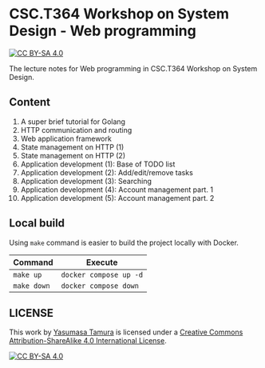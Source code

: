 #  CSC.T364 Workshop on System Design - Web programming
[![CC BY-SA 4.0][cc-by-sa-shield]][cc-by-sa]

The lecture notes for Web programming in CSC.T364 Workshop on System Design.

## Content
1. A super brief tutorial for Golang
2. HTTP communication and routing
3. Web application framework
4. State management on HTTP (1)
5. State management on HTTP (2)
6. Application development (1): Base of TODO list
7. Application development (2): Add/edit/remove tasks
8. Application development (3): Searching
9. Application development (4): Account management part. 1
10. Application development (5): Account management part. 2

## Local build
Using `make` command is easier to build the project locally with Docker.

| Command     | Execute                |
|-------------|------------------------|
| `make up`   | `docker compose up -d` |
| `make down` | `docker compose down`  |

## LICENSE

This work by [Yasumasa Tamura](https://github.com/y7amura) is licensed under a
[Creative Commons Attribution-ShareAlike 4.0 International License][cc-by-sa].

[![CC BY-SA 4.0][cc-by-sa-image]][cc-by-sa]

[cc-by-sa]: http://creativecommons.org/licenses/by-sa/4.0/
[cc-by-sa-image]: https://licensebuttons.net/l/by-sa/4.0/88x31.png
[cc-by-sa-shield]: https://img.shields.io/badge/License-CC%20BY--SA%204.0-lightgrey.svg
